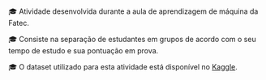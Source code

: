 🎓 Atividade desenvolvida durante a aula de aprendizagem de máquina da Fatec. 

🎓 Consiste na separação de estudantes em grupos de acordo com o seu tempo de estudo e sua pontuação em prova.

🎓 O dataset utilizado para esta atividade está disponível no [Kaggle](https://www.kaggle.com/datasets/spscientist/students-performance-in-exams).
